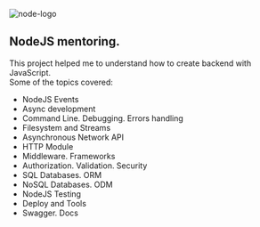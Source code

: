 ![node-logo](https://nodejs.org/static/images/logos/nodejs-new-pantone-black.png)  

## NodeJS mentoring.  
This project helped me to understand how to create backend with JavaScript.  
Some of the topics covered:

- NodeJS Events
- Async development
- Command Line. Debugging. Errors handling
- Filesystem and Streams
- Asynchronous Network API
- HTTP Module
- Middleware. Frameworks
- Authorization. Validation. Security
- SQL Databases. ORM
- NoSQL Databases. ODM
- NodeJS Testing
- Deploy and Tools
- Swagger. Docs

